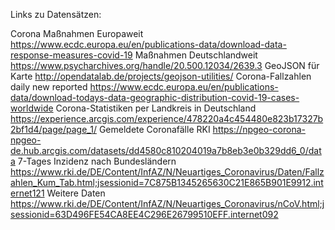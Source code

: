 Links zu Datensätzen:

Corona Maßnahmen Europaweit https://www.ecdc.europa.eu/en/publications-data/download-data-response-measures-covid-19
Maßnahmen Deutschlandweit https://www.psycharchives.org/handle/20.500.12034/2639.3
GeoJSON für Karte http://opendatalab.de/projects/geojson-utilities/
Corona-Fallzahlen daily new reported https://www.ecdc.europa.eu/en/publications-data/download-todays-data-geographic-distribution-covid-19-cases-worldwide
Corona-Statistiken per Landkreis in Deutschland https://experience.arcgis.com/experience/478220a4c454480e823b17327b2bf1d4/page/page_1/
Gemeldete Coronafälle RKI https://npgeo-corona-npgeo-de.hub.arcgis.com/datasets/dd4580c810204019a7b8eb3e0b329dd6_0/data
7-Tages Inzidenz nach Bundesländern https://www.rki.de/DE/Content/InfAZ/N/Neuartiges_Coronavirus/Daten/Fallzahlen_Kum_Tab.html;jsessionid=7C875B1345265630C21E865B901E9912.internet121
Weitere Daten https://www.rki.de/DE/Content/InfAZ/N/Neuartiges_Coronavirus/nCoV.html;jsessionid=63D496FE54CA8EE4C296E26799510EFF.internet092






